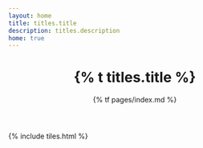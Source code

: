 ```yaml
---
layout: home
title: titles.title
description: titles.description
home: true
---
```


<header>
<h1>{% t titles.title %}</h1>
{% tf pages/index.md %}
</header>

{% include tiles.html %}
